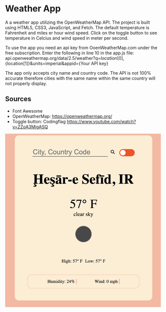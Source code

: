 # Weather App
A a weather app utilizing the OpenWeatherMap API. The project is built using HTML5, CSS3, JavaScript, and Fetch. The default temperature is Fahrenheit and miles er hour wind speed. Click on the toggle button to see temperature in Celcius and wind speed in meter per second.

To use the app you need an api key from OoenWeatherMap.com under the free subscription. Enter the following in line 10 in the app.js file: api.openweathermap.org/data/2.5/weather?q=${location[0]},${location[1]}&units=imperial&appid={Your API key}

The app only accepts city name and country code. The API is not 100% accurate therefore cities with the same name within the same country will not properly display.

## Sources
* Font Awesome
* OpenWeatherMap: https://openweathermap.org/
* Toggle button: Codingflag https://www.youtube.com/watch?v=ZZoA3MjgASQ

![Weather App](./images/onload-image.png)